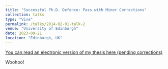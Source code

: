 ```yaml
---
title: "Successful Ph.D. Defence: Pass with Minor Corrections"
collection: talks
type: "Viva"
permalink: /talks/2014-02-01-talk-2
venue: "University of Edinburgh"
date: 2023-09-21
location: "Edinburgh, UK"
---
```


[You can read an electronic version of my thesis here (pending corrections)](http://example2.com)

Woohoo!
